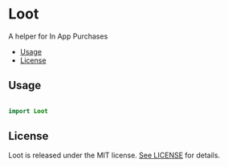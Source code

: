 # Loot

A helper for In App Purchases

- [Usage](#usage)
- [License](#license)

## Usage

```swift

import Loot

```

## License

Loot is released under the MIT license. [See LICENSE](https://github.com/infinitetoken/Cabinet/blob/master/LICENSE) for details.
